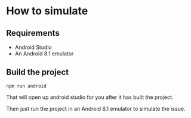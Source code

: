 # How to simulate

## Requirements

- Android Studio
- An Android 8.1 emulator

## Build the project

`npm run android`

That will open up android studio for you after it has built the project.

Then just run the project in an Android 8.1 emulator to simulate the issue.